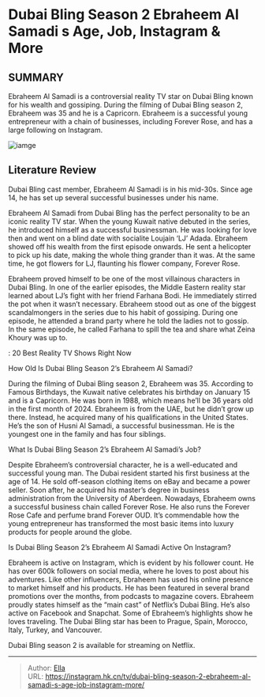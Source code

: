 # Dubai Bling Season 2 Ebraheem Al Samadi s Age, Job, Instagram &amp; More


## SUMMARY 



  Ebraheem Al Samadi is a controversial reality TV star on Dubai Bling known for his wealth and gossiping.   During the filming of Dubai Bling season 2, Ebraheem was 35 and he is a Capricorn.   Ebraheem is a successful young entrepreneur with a chain of businesses, including Forever Rose, and has a large following on Instagram.  

![iamge](https://static1.srcdn.com/wordpress/wp-content/uploads/2024/01/dubai-bling-season-2_-ebraheem-al-samadi-s-age-job-instagram-more.jpg)

## Literature Review
Dubai Bling cast member, Ebraheem Al Samadi is in his mid-30s. Since age 14, he has set up several successful businesses under his name.




Ebraheem Al Samadi from Dubai Bling has the perfect personality to be an iconic reality TV star. When the young Kuwait native debuted in the series, he introduced himself as a successful businessman. He was looking for love then and went on a blind date with socialite Loujain ‘LJ’ Adada. Ebraheem showed off his wealth from the first episode onwards. He sent a helicopter to pick up his date, making the whole thing grander than it was. At the same time, he got flowers for LJ, flaunting his flower company, Forever Rose.




Ebraheem proved himself to be one of the most villainous characters in Dubai Bling. In one of the earlier episodes, the Middle Eastern reality star learned about LJ’s fight with her friend Farhana Bodi. He immediately stirred the pot when it wasn’t necessary. Ebraheem stood out as one of the biggest scandalmongers in the series due to his habit of gossiping. During one episode, he attended a brand party where he told the ladies not to gossip. In the same episode, he called Farhana to spill the tea and share what Zeina Khoury was up to.

 : 20 Best Reality TV Shows Right Now


 How Old Is Dubai Bling Season 2’s Ebraheem Al Samadi? 
          

During the filming of Dubai Bling season 2, Ebraheem was 35. According to Famous Birthdays, the Kuwait native celebrates his birthday on January 15 and is a Capricorn. He was born in 1988, which means he’ll be 36 years old in the first month of 2024. Ebraheem is from the UAE, but he didn’t grow up there. Instead, he acquired many of his qualifications in the United States. He’s the son of Husni Al Samadi, a successful businessman. He is the youngest one in the family and has four siblings.






 What Is Dubai Bling Season 2’s Ebraheem Al Samadi’s Job? 

 

Despite Ebraheem’s controversial character, he is a well-educated and successful young man. The Dubai resident started his first business at the age of 14. He sold off-season clothing items on eBay and became a power seller. Soon after, he acquired his master’s degree in business administration from the University of Aberdeen. Nowadays, Ebraheem owns a successful business chain called Forever Rose. He also runs the Forever Rose Cafe and perfume brand Forever OUD. It’s commendable how the young entrepreneur has transformed the most basic items into luxury products for people around the globe.



 Is Dubai Bling Season 2’s Ebraheem Al Samadi Active On Instagram? 

 




Ebraheem is active on Instagram, which is evident by his follower count. He has over 600k followers on social media, where he loves to post about his adventures. Like other influencers, Ebraheem has used his online presence to market himself and his products. He has been featured in several brand promotions over the months, from podcasts to magazine covers. Ebraheem proudly states himself as the “main cast” of Netflix’s Dubai Bling. He’s also active on Facebook and Snapchat. Some of Ebraheem’s highlights show he loves traveling. The Dubai Bling star has been to Prague, Spain, Morocco, Italy, Turkey, and Vancouver.



Dubai Bling season 2 is available for streaming on Netflix.






---

> Author: [Ella](https://instagram.hk.cn/)  
> URL: https://instagram.hk.cn/tv/dubai-bling-season-2-ebraheem-al-samadi-s-age-job-instagram-more/  

